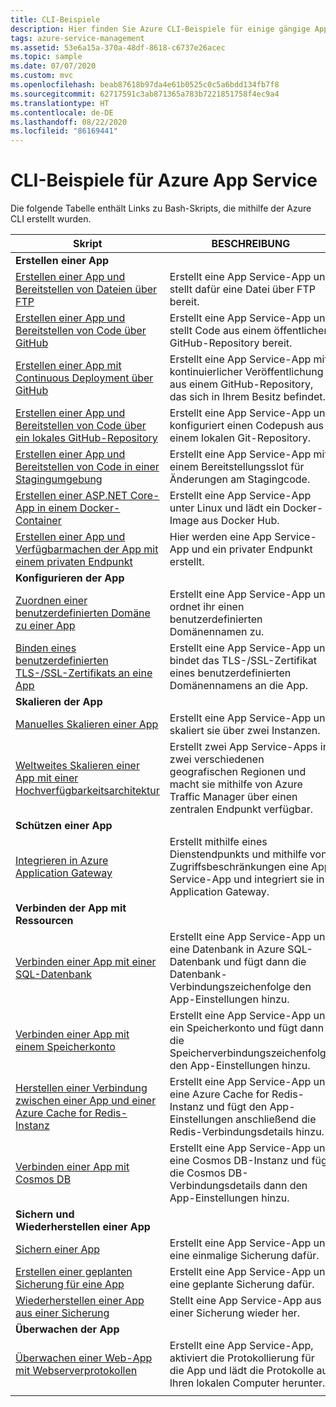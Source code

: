 ```yaml
---
title: CLI-Beispiele
description: Hier finden Sie Azure CLI-Beispiele für einige gängige App Service-Szenarien. Hier erfahren Sie, wie Sie Ihre Bereitstellungs- oder Verwaltungsaufgaben für App Service automatisieren.
tags: azure-service-management
ms.assetid: 53e6a15a-370a-48df-8618-c6737e26acec
ms.topic: sample
ms.date: 07/07/2020
ms.custom: mvc
ms.openlocfilehash: beab87618b97da4e61b0525c0c5a6bdd134fb7f8
ms.sourcegitcommit: 62717591c3ab871365a783b7221851758f4ec9a4
ms.translationtype: HT
ms.contentlocale: de-DE
ms.lasthandoff: 08/22/2020
ms.locfileid: "86169441"
---
```

# <a name="cli-samples-for-azure-app-service"></a>CLI-Beispiele für Azure App Service

Die folgende Tabelle enthält Links zu Bash-Skripts, die mithilfe der Azure CLI erstellt wurden.

| Skript | BESCHREIBUNG |
|-|-|
|**Erstellen einer App**||
| [Erstellen einer App und Bereitstellen von Dateien über FTP](./scripts/cli-deploy-ftp.md?toc=%2fcli%2fazure%2ftoc.json)| Erstellt eine App Service-App und stellt dafür eine Datei über FTP bereit. |
| [Erstellen einer App und Bereitstellen von Code über GitHub](./scripts/cli-deploy-github.md?toc=%2fcli%2fazure%2ftoc.json)| Erstellt eine App Service-App und stellt Code aus einem öffentlichen GitHub-Repository bereit. |
| [Erstellen einer App mit Continuous Deployment über GitHub](./scripts/cli-continuous-deployment-github.md?toc=%2fcli%2fazure%2ftoc.json)| Erstellt eine App Service-App mit kontinuierlicher Veröffentlichung aus einem GitHub-Repository, das sich in Ihrem Besitz befindet. |
| [Erstellen einer App und Bereitstellen von Code über ein lokales GitHub-Repository](./scripts/cli-deploy-local-git.md?toc=%2fcli%2fazure%2ftoc.json) | Erstellt eine App Service-App und konfiguriert einen Codepush aus einem lokalen Git-Repository. |
| [Erstellen einer App und Bereitstellen von Code in einer Stagingumgebung](./scripts/cli-deploy-staging-environment.md?toc=%2fcli%2fazure%2ftoc.json) | Erstellt eine App Service-App mit einem Bereitstellungsslot für Änderungen am Stagingcode. |
| [Erstellen einer ASP.NET Core-App in einem Docker-Container](./scripts/cli-linux-docker-aspnetcore.md?toc=%2fcli%2fazure%2ftoc.json) | Erstellt eine App Service-App unter Linux und lädt ein Docker-Image aus Docker Hub. |
| [Erstellen einer App und Verfügbarmachen der App mit einem privaten Endpunkt](./scripts/cli-deploy-privateendpoint.md?toc=%2fcli%2fazure%2ftoc.json) | Hier werden eine App Service-App und ein privater Endpunkt erstellt. |
|**Konfigurieren der App**||
| [Zuordnen einer benutzerdefinierten Domäne zu einer App](./scripts/cli-configure-custom-domain.md?toc=%2fcli%2fazure%2ftoc.json)| Erstellt eine App Service-App und ordnet ihr einen benutzerdefinierten Domänennamen zu. |
| [Binden eines benutzerdefinierten TLS-/SSL-Zertifikats an eine App](./scripts/cli-configure-ssl-certificate.md?toc=%2fcli%2fazure%2ftoc.json)| Erstellt eine App Service-App und bindet das TLS-/SSL-Zertifikat eines benutzerdefinierten Domänennamens an die App. |
|**Skalieren der App**||
| [Manuelles Skalieren einer App](./scripts/cli-scale-manual.md?toc=%2fcli%2fazure%2ftoc.json) | Erstellt eine App Service-App und skaliert sie über zwei Instanzen. |
| [Weltweites Skalieren einer App mit einer Hochverfügbarkeitsarchitektur](./scripts/cli-scale-high-availability.md?toc=%2fcli%2fazure%2ftoc.json) | Erstellt zwei App Service-Apps in zwei verschiedenen geografischen Regionen und macht sie mithilfe von Azure Traffic Manager über einen zentralen Endpunkt verfügbar. |
|**Schützen einer App**||
| [Integrieren in Azure Application Gateway](./scripts/cli-integrate-app-service-with-application-gateway.md?toc=%2fcli%2fazure%2ftoc.json) | Erstellt mithilfe eines Dienstendpunkts und mithilfe von Zugriffsbeschränkungen eine App Service-App und integriert sie in Application Gateway. |
|**Verbinden der App mit Ressourcen**||
| [Verbinden einer App mit einer SQL-Datenbank](./scripts/cli-connect-to-sql.md?toc=%2fcli%2fazure%2ftoc.json)| Erstellt eine App Service-App und eine Datenbank in Azure SQL-Datenbank und fügt dann die Datenbank-Verbindungszeichenfolge den App-Einstellungen hinzu. |
| [Verbinden einer App mit einem Speicherkonto](./scripts/cli-connect-to-storage.md?toc=%2fcli%2fazure%2ftoc.json)| Erstellt eine App Service-App und ein Speicherkonto und fügt dann die Speicherverbindungszeichenfolge den App-Einstellungen hinzu. |
| [Herstellen einer Verbindung zwischen einer App und einer Azure Cache for Redis-Instanz](./scripts/cli-connect-to-redis.md?toc=%2fcli%2fazure%2ftoc.json) | Erstellt eine App Service-App und eine Azure Cache for Redis-Instanz und fügt den App-Einstellungen anschließend die Redis-Verbindungsdetails hinzu. |
| [Verbinden einer App mit Cosmos DB](./scripts/cli-connect-to-documentdb.md?toc=%2fcli%2fazure%2ftoc.json) | Erstellt eine App Service-App und eine Cosmos DB-Instanz und fügt die Cosmos DB-Verbindungsdetails dann den App-Einstellungen hinzu. |
|**Sichern und Wiederherstellen einer App**||
| [Sichern einer App](./scripts/cli-backup-onetime.md?toc=%2fcli%2fazure%2ftoc.json) | Erstellt eine App Service-App und eine einmalige Sicherung dafür. |
| [Erstellen einer geplanten Sicherung für eine App](./scripts/cli-backup-scheduled.md?toc=%2fcli%2fazure%2ftoc.json) | Erstellt eine App Service-App und eine geplante Sicherung dafür. |
| [Wiederherstellen einer App aus einer Sicherung](./scripts/cli-backup-restore.md?toc=%2fcli%2fazure%2ftoc.json) | Stellt eine App Service-App aus einer Sicherung wieder her. |
|**Überwachen der App**||
| [Überwachen einer Web-App mit Webserverprotokollen](./scripts/cli-monitor.md?toc=%2fcli%2fazure%2ftoc.json) | Erstellt eine App Service-App, aktiviert die Protokollierung für die App und lädt die Protokolle auf Ihren lokalen Computer herunter. |
| | |
